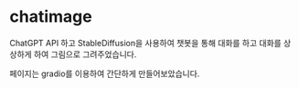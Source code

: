 # chatimage
ChatGPT API 하고 StableDiffusion을 사용하여
챗봇을 통해 대화를 하고 대화를 상상하게 하여
그림으로 그려주었습니다.

페이지는 gradio를 이용하여
간단하게 만들어보았습니다.
